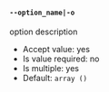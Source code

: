 #### `--option_name|-o`
option description
* Accept value: yes
* Is value required: no
* Is multiple: yes
* Default: `array ()`
